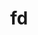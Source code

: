 ---
title: "fd"
layout: cache
categories: [package, develop]
meta: {"versions": ["10.1.0", "10.2.0", "9.0.0"], "compilers": ["gcc@=10.2.1", "gcc@=7.5.0"], "oss": ["centos7", "ubuntu18.04"], "platforms": ["linux"], "targets": ["x86_64_v3"], "stacks": ["developer-tools", "developer-tools-manylinux2014", "root"], "num_specs": 11, "num_specs_by_stack": {"root": 11, "developer-tools-manylinux2014": 6, "developer-tools": 5}}
spec_details: [{"hash": "zy7shvqoo4bpvk6atnnaygchjznft4rf", "compiler": "gcc@=10.2.1", "versions": ["10.1.0"], "os": "centos7", "platform": "linux", "target": "x86_64_v3", "variants": ["build_system=cargo"], "stacks": ["root", "developer-tools-manylinux2014"], "size": "-", "tarball": "https://binaries.spack.io/develop/build_cache/linux-centos7-x86_64_v3/gcc-10.2.1/fd-10.1.0/linux-centos7-x86_64_v3-gcc-10.2.1-fd-10.1.0-zy7shvqoo4bpvk6atnnaygchjznft4rf.spack"}, {"hash": "vlbl26ozeisqsaxfqa3abrgn35ppulhk", "compiler": "gcc@=10.2.1", "versions": ["10.1.0"], "os": "centos7", "platform": "linux", "target": "x86_64_v3", "variants": ["build_system=cargo"], "stacks": ["root", "developer-tools-manylinux2014"], "size": "-", "tarball": "https://binaries.spack.io/develop/build_cache/linux-centos7-x86_64_v3/gcc-10.2.1/fd-10.1.0/linux-centos7-x86_64_v3-gcc-10.2.1-fd-10.1.0-vlbl26ozeisqsaxfqa3abrgn35ppulhk.spack"}, {"hash": "tcw66wbyngk2zj7ba2foblwd2xedjwsa", "compiler": "gcc@=10.2.1", "versions": ["10.2.0"], "os": "centos7", "platform": "linux", "target": "x86_64_v3", "variants": ["build_system=cargo"], "stacks": ["root", "developer-tools-manylinux2014"], "size": "-", "tarball": "https://binaries.spack.io/develop/build_cache/linux-centos7-x86_64_v3/gcc-10.2.1/fd-10.2.0/linux-centos7-x86_64_v3-gcc-10.2.1-fd-10.2.0-tcw66wbyngk2zj7ba2foblwd2xedjwsa.spack"}, {"hash": "eosjhfon2foq32on26p43nnmg33legiq", "compiler": "gcc@=10.2.1", "versions": ["10.1.0"], "os": "centos7", "platform": "linux", "target": "x86_64_v3", "variants": ["build_system=cargo"], "stacks": ["root", "developer-tools-manylinux2014"], "size": "-", "tarball": "https://binaries.spack.io/develop/build_cache/linux-centos7-x86_64_v3/gcc-10.2.1/fd-10.1.0/linux-centos7-x86_64_v3-gcc-10.2.1-fd-10.1.0-eosjhfon2foq32on26p43nnmg33legiq.spack"}, {"hash": "j34tsjsmvxnq33tksbtzqu5lpux4yuwe", "compiler": "gcc@=10.2.1", "versions": ["10.1.0"], "os": "centos7", "platform": "linux", "target": "x86_64_v3", "variants": ["build_system=cargo"], "stacks": ["root", "developer-tools-manylinux2014"], "size": "-", "tarball": "https://binaries.spack.io/develop/build_cache/linux-centos7-x86_64_v3/gcc-10.2.1/fd-10.1.0/linux-centos7-x86_64_v3-gcc-10.2.1-fd-10.1.0-j34tsjsmvxnq33tksbtzqu5lpux4yuwe.spack"}, {"hash": "pmxun5ykfkfddit2v3pl7qlxp2xykgpt", "compiler": "gcc@=10.2.1", "versions": ["10.1.0"], "os": "centos7", "platform": "linux", "target": "x86_64_v3", "variants": ["build_system=cargo"], "stacks": ["root", "developer-tools-manylinux2014"], "size": "-", "tarball": "https://binaries.spack.io/develop/build_cache/linux-centos7-x86_64_v3/gcc-10.2.1/fd-10.1.0/linux-centos7-x86_64_v3-gcc-10.2.1-fd-10.1.0-pmxun5ykfkfddit2v3pl7qlxp2xykgpt.spack"}, {"hash": "e7zly5vd7nxdrnfg3oyftlewueq5rlh6", "compiler": "gcc@=7.5.0", "versions": ["10.1.0"], "os": "ubuntu18.04", "platform": "linux", "target": "x86_64_v3", "variants": ["build_system=cargo"], "stacks": ["developer-tools", "root"], "size": "-", "tarball": "https://binaries.spack.io/develop/build_cache/linux-ubuntu18.04-x86_64_v3/gcc-7.5.0/fd-10.1.0/linux-ubuntu18.04-x86_64_v3-gcc-7.5.0-fd-10.1.0-e7zly5vd7nxdrnfg3oyftlewueq5rlh6.spack"}, {"hash": "4rjenjfkmybors552y5bdnzilatuxzps", "compiler": "gcc@=7.5.0", "versions": ["9.0.0"], "os": "ubuntu18.04", "platform": "linux", "target": "x86_64_v3", "variants": ["build_system=cargo"], "stacks": ["developer-tools", "root"], "size": "-", "tarball": "https://binaries.spack.io/develop/build_cache/linux-ubuntu18.04-x86_64_v3/gcc-7.5.0/fd-9.0.0/linux-ubuntu18.04-x86_64_v3-gcc-7.5.0-fd-9.0.0-4rjenjfkmybors552y5bdnzilatuxzps.spack"}, {"hash": "mcevl7xnry6inhsgqjhkz2cqhebwt3nf", "compiler": "gcc@=7.5.0", "versions": ["9.0.0"], "os": "ubuntu18.04", "platform": "linux", "target": "x86_64_v3", "variants": ["build_system=cargo"], "stacks": ["developer-tools", "root"], "size": "-", "tarball": "https://binaries.spack.io/develop/build_cache/linux-ubuntu18.04-x86_64_v3/gcc-7.5.0/fd-9.0.0/linux-ubuntu18.04-x86_64_v3-gcc-7.5.0-fd-9.0.0-mcevl7xnry6inhsgqjhkz2cqhebwt3nf.spack"}, {"hash": "cwrmwbdzo36rxq2vsmrwdozeaqt2jto6", "compiler": "gcc@=7.5.0", "versions": ["9.0.0"], "os": "ubuntu18.04", "platform": "linux", "target": "x86_64_v3", "variants": ["build_system=cargo"], "stacks": ["developer-tools", "root"], "size": "-", "tarball": "https://binaries.spack.io/develop/build_cache/linux-ubuntu18.04-x86_64_v3/gcc-7.5.0/fd-9.0.0/linux-ubuntu18.04-x86_64_v3-gcc-7.5.0-fd-9.0.0-cwrmwbdzo36rxq2vsmrwdozeaqt2jto6.spack"}, {"hash": "tlzomswij36qgokgvaqwq3guhpwif55q", "compiler": "gcc@=7.5.0", "versions": ["9.0.0"], "os": "ubuntu18.04", "platform": "linux", "target": "x86_64_v3", "variants": ["build_system=cargo"], "stacks": ["developer-tools", "root"], "size": "-", "tarball": "https://binaries.spack.io/develop/build_cache/linux-ubuntu18.04-x86_64_v3/gcc-7.5.0/fd-9.0.0/linux-ubuntu18.04-x86_64_v3-gcc-7.5.0-fd-9.0.0-tlzomswij36qgokgvaqwq3guhpwif55q.spack"}]
---